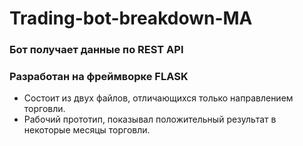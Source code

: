 # Trading-bot-breakdown-MA
### Бот получает данные по REST API
### Разработан на фреймворке FLASK
+ Состоит из двух файлов, отличающихся только направлением торговли.
+ Рабочий прототип, показывал положительный результат в некоторые месяцы торговли. 
